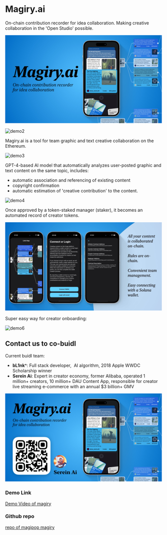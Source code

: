# Magiry.ai

On-chain contribution recorder for idea collaboration.
Making creative collaboration in the 'Open Studio' possible.

![demo1](images/cover1.jpg)

![demo2](images/cover2.png)

Magiry.ai is a tool for team graphic and text creative collaboration on the Ethereum. 

![demo3](images/cover3.png)

GPT-4-based AI model that automatically analyzes user-posted graphic and text content on the same topic, includes: 
- automatic association and referencing of existing content
- copyright confirmation
- automatic estimation of 'creative contribution' to the content.

![demo4](images/cover4.png)

Once approved by a token-staked manager (staker), it becomes an automated record of creator tokens.

![demo5](images/cover5.jpg)

Super easy way for creator onboarding:

![demo6](images/cover6.png)

## Contact us to co-buidl
Current buidl team:
- **bL1nk^**: Full stack developer,  AI algorithm, 2018 Apple WWDC Scholarship winner
- **Serein Ai**: Expert in creator economy, former Alibaba, operated 1 million+ creators, 10 million+ DAU Content App, responsible for creator live streaming e-commerce with an annual $3 billion+ GMV

![demo7](images/cover7.jpg)

### Demo Link

[Demo Video of magiry](https://youtu.be/ifuIPDwWeJ4)

### Github repo
    
[repo of magipop magiry](https://github.com/Kincc-9999/magipop_magiry)
